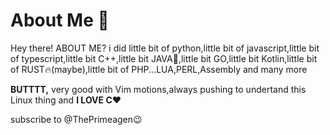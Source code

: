 # About Me 👋

Hey there! ABOUT ME? i did little bit of python,little bit of javascript,little bit of typescript,little bit  C++,little bit JAVA🤮,little bit GO,little bit Kotlin,little bit of RUST🔥(maybe),little bit of PHP...LUA,PERL,Assembly and many more

**BUTTTT,** very good with Vim motions,always pushing to undertand this Linux thing and **I LOVE C❤️** 

subscribe to @ThePrimeagen😉
